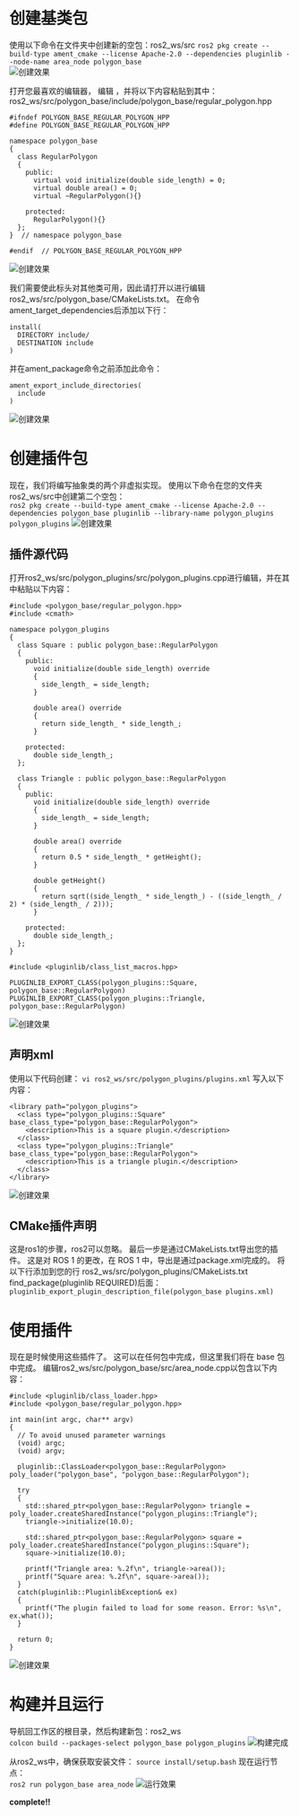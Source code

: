 # 创建基类包
使用以下命令在文件夹中创建新的空包：ros2_ws/src 
`ros2 pkg create --build-type ament_cmake --license Apache-2.0 --dependencies pluginlib --node-name area_node polygon_base`     
![创建效果](src/101.png)

打开您最喜欢的编辑器， 编辑 ，并将以下内容粘贴到其中：ros2_ws/src/polygon_base/include/polygon_base/regular_polygon.hpp
```
#ifndef POLYGON_BASE_REGULAR_POLYGON_HPP
#define POLYGON_BASE_REGULAR_POLYGON_HPP

namespace polygon_base
{
  class RegularPolygon
  {
    public:
      virtual void initialize(double side_length) = 0;
      virtual double area() = 0;
      virtual ~RegularPolygon(){}

    protected:
      RegularPolygon(){}
  };
}  // namespace polygon_base

#endif  // POLYGON_BASE_REGULAR_POLYGON_HPP
```
![创建效果](src/102.png)

我们需要使此标头对其他类可用，因此请打开以进行编辑ros2_ws/src/polygon_base/CMakeLists.txt。 在命令ament_target_dependencies后添加以下行：
```
install(
  DIRECTORY include/
  DESTINATION include
)
```

并在ament_package命令之前添加此命令：
```
ament_export_include_directories(
  include
)
```
![创建效果](src/103.png)

# 创建插件包
现在，我们将编写抽象类的两个非虚拟实现。 使用以下命令在您的文件夹ros2_ws/src中创建第二个空包：  
`ros2 pkg create --build-type ament_cmake --license Apache-2.0 --dependencies polygon_base pluginlib --library-name polygon_plugins polygon_plugins`
![创建效果](src/104.png)

## 插件源代码
打开ros2_ws/src/polygon_plugins/src/polygon_plugins.cpp进行编辑，并在其中粘贴以下内容：
```
#include <polygon_base/regular_polygon.hpp>
#include <cmath>

namespace polygon_plugins
{
  class Square : public polygon_base::RegularPolygon
  {
    public:
      void initialize(double side_length) override
      {
        side_length_ = side_length;
      }

      double area() override
      {
        return side_length_ * side_length_;
      }

    protected:
      double side_length_;
  };

  class Triangle : public polygon_base::RegularPolygon
  {
    public:
      void initialize(double side_length) override
      {
        side_length_ = side_length;
      }

      double area() override
      {
        return 0.5 * side_length_ * getHeight();
      }

      double getHeight()
      {
        return sqrt((side_length_ * side_length_) - ((side_length_ / 2) * (side_length_ / 2)));
      }

    protected:
      double side_length_;
  };
}

#include <pluginlib/class_list_macros.hpp>

PLUGINLIB_EXPORT_CLASS(polygon_plugins::Square, polygon_base::RegularPolygon)
PLUGINLIB_EXPORT_CLASS(polygon_plugins::Triangle, polygon_base::RegularPolygon)
```
![创建效果](src/105.png)

## 声明xml
使用以下代码创建：
`vi ros2_ws/src/polygon_plugins/plugins.xml`
写入以下内容：
```
<library path="polygon_plugins">
  <class type="polygon_plugins::Square" base_class_type="polygon_base::RegularPolygon">
    <description>This is a square plugin.</description>
  </class>
  <class type="polygon_plugins::Triangle" base_class_type="polygon_base::RegularPolygon">
    <description>This is a triangle plugin.</description>
  </class>
</library>
```
![创建效果](src/106.png)

## CMake插件声明
这是ros1的步骤，ros2可以忽略。
最后一步是通过CMakeLists.txt导出您的插件。 这是对 ROS 1 的更改，在 ROS 1 中，导出是通过package.xml完成的。 将以下行添加到您的行 ros2_ws/src/polygon_plugins/CMakeLists.txt find_package(pluginlib REQUIRED)后面：
`pluginlib_export_plugin_description_file(polygon_base plugins.xml)`


# 使用插件
现在是时候使用这些插件了。 这可以在任何包中完成，但这里我们将在 base 包中完成。 编辑ros2_ws/src/polygon_base/src/area_node.cpp以包含以下内容：
```
#include <pluginlib/class_loader.hpp>
#include <polygon_base/regular_polygon.hpp>

int main(int argc, char** argv)
{
  // To avoid unused parameter warnings
  (void) argc;
  (void) argv;

  pluginlib::ClassLoader<polygon_base::RegularPolygon> poly_loader("polygon_base", "polygon_base::RegularPolygon");

  try
  {
    std::shared_ptr<polygon_base::RegularPolygon> triangle = poly_loader.createSharedInstance("polygon_plugins::Triangle");
    triangle->initialize(10.0);

    std::shared_ptr<polygon_base::RegularPolygon> square = poly_loader.createSharedInstance("polygon_plugins::Square");
    square->initialize(10.0);

    printf("Triangle area: %.2f\n", triangle->area());
    printf("Square area: %.2f\n", square->area());
  }
  catch(pluginlib::PluginlibException& ex)
  {
    printf("The plugin failed to load for some reason. Error: %s\n", ex.what());
  }

  return 0;
}
```
![创建效果](src/107.png)   

# 构建并且运行
导航回工作区的根目录，然后构建新包：ros2_ws   
`colcon build --packages-select polygon_base polygon_plugins` 
![构建完成](src/108.png)  

从ros2_ws中，确保获取安装文件： 
`source install/setup.bash` 
现在运行节点：  
`ros2 run polygon_base area_node` 
![运行效果](src/109.png)     

**complete!!**
